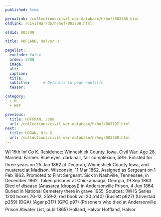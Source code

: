 ```yaml
---
published: true

permalink: /collections/civil-war-database/h/hof/003708.html
oldlink: /CivilWar/db/h/hof/003708.html

oldid: 003708

title: HOFLAND, Halvor H.

pagelist:
  exclude: false
  order: 3708
  image: 
  alt:
  caption:
  title:
  subtitle:      # Defaults to page subtitle
  teaser:

category: 
  - H 
  - HOF

previous:
  title: HOFFMAN, John
  url: /collections/civil-war-database/h/hof/003707.html  
next:
  title: HOGAN, Ole G.
  url: /collections/civil-war-database/h/hog/003709.html   
---
```

WI 15th Inf Co K. Residence: Winneshiek County, Iowa. Civil War: Age 28. Married. Farmer. Blue eyes, dark hair, fair complexion, 5&#146;9&frac12;&#148;. Enlisted for three years on 25 Jan 1862 at Decorah, Winneshiek County Iowa, and mustered at Madison, Wisconsin, 11 Mar 1862. Assigned as Sergeant on 1 Feb 1862. Promoted to First Sergeant. Sick in Nashville, Tennessee, in December 1862. Taken prisoner at Chickamauga, Georgia, 19 Sep 1863. Died of disease (Anasarca [dropsy]) in Andersonville Prison, 4 Jun 1864. Buried in National Cemetery there in grave 1655. Sources: (WHS Series 1200 boxes 76-12, 259-2; red book vol 20 p140) (Buslett p627) (Ulvestad p259) (DGA) (Ager p317) (GPO p97) (&#147;Prisoners who died at Andersonville Prison&#148; Atwater List, publ 1865) &#147;Holland, Halvor&#148; &#147;Hoffland, Halvor&#148;